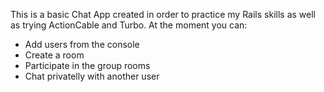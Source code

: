 This is a basic Chat App created in order to practice my Rails skills as well as trying ActionCable and Turbo.
At the moment you can:
- Add users from the console
- Create a room
- Participate in the group rooms
- Chat privatelly with another user
